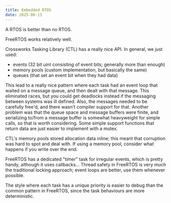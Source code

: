 ```yaml
---
title: Embedded RTOS
date: 2025-06-13
---
```


A RTOS is better than no RTOS.

FreeRTOS works relatively well.

Crossworks Tasking Library (CTL) has a really nice API. In general, we just used:

- events (32 bit uint consisting of event bits; generally more than enough)
- memory pools (custom implementation, but basically the same)
- queues (that set an event bit when they had data)

This lead to a really nice pattern where each task had an event loop that waited on a message queue, and then dealt with that message. This eliminated races, but you could get deadlocks instead if the messaging between systems was ill defined. Also, the messages needed to be carefully free'd, and there wasn't compiler support for that. Another problem was that the queue space and message buffers were finite, and serializing to/from a message buffer is somewhat heavyweight for simple calls, so that is worth considering.
Some simple support functions that return data are just easier to implement with a mutex.

CTL's memory pools stored allocation data inline; this meant that corruption was hard to spot and deal with. If using a memory pool, consider what happens if you write over the end.

FreeRTOS has a dedicated "timer" task for irregular events, which is pretty handy, although it uses callbacks...
Thread safety in FreeRTOS is very much the traditional locking approach; event loops are better, use them whenever possible.

The style where each task has a unique priority is easier to debug than the common pattern in FreeRTOS, since the task behaviours are more deterministic.

